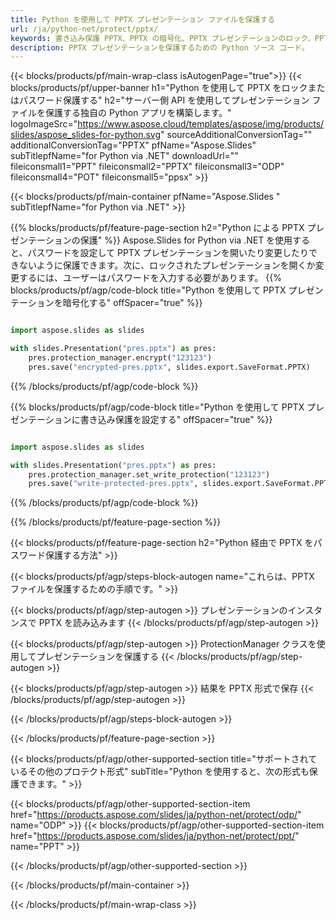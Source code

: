 ```yaml
---
title: Python を使用して PPTX プレゼンテーション ファイルを保護する
url: /ja/python-net/protect/pptx/
keywords: 書き込み保護 PPTX、PPTX の暗号化、PPTX プレゼンテーションのロック、PPTX の保護
description: PPTX プレゼンテーションを保護するための Python ソース コード。
---
```


{{< blocks/products/pf/main-wrap-class isAutogenPage="true">}}
{{< blocks/products/pf/upper-banner h1="Python を使用して PPTX をロックまたはパスワード保護する" h2="サーバー側 API を使用してプレゼンテーション ファイルを保護する独自の Python アプリを構築します。" logoImageSrc="https://www.aspose.cloud/templates/aspose/img/products/slides/aspose_slides-for-python.svg" sourceAdditionalConversionTag="" additionalConversionTag="PPTX" pfName="Aspose.Slides" subTitlepfName="for Python via .NET" downloadUrl="" fileiconsmall1="PPT" fileiconsmall2="PPTX" fileiconsmall3="ODP" fileiconsmall4="POT" fileiconsmall5="ppsx" >}}

{{< blocks/products/pf/main-container pfName="Aspose.Slides " subTitlepfName="for Python via .NET" >}}

{{% blocks/products/pf/feature-page-section  h2="Python による PPTX プレゼンテーションの保護" %}}
Aspose.Slides for Python via .NET を使用すると、パスワードを設定して PPTX プレゼンテーションを開いたり変更したりできないように保護できます。次に、ロックされたプレゼンテーションを開くか変更するには、ユーザーはパスワードを入力する必要があります。
{{% blocks/products/pf/agp/code-block title="Python を使用して PPTX プレゼンテーションを暗号化する" offSpacer="true" %}}

```py

import aspose.slides as slides

with slides.Presentation("pres.pptx") as pres:
    pres.protection_manager.encrypt("123123")
    pres.save("encrypted-pres.pptx", slides.export.SaveFormat.PPTX)
```

{{% /blocks/products/pf/agp/code-block %}}

{{% blocks/products/pf/agp/code-block title="Python を使用して PPTX プレゼンテーションに書き込み保護を設定する" offSpacer="true" %}}

```py

import aspose.slides as slides

with slides.Presentation("pres.pptx") as pres:
    pres.protection_manager.set_write_protection("123123")
    pres.save("write-protected-pres.pptx", slides.export.SaveFormat.PPTX)
```

{{% /blocks/products/pf/agp/code-block %}}

{{% /blocks/products/pf/feature-page-section %}}

{{< blocks/products/pf/feature-page-section  h2="Python 経由で PPTX をパスワード保護する方法" >}}

{{< blocks/products/pf/agp/steps-block-autogen name="これらは、PPTX ファイルを保護するための手順です。" >}}

{{< blocks/products/pf/agp/step-autogen >}}
プレゼンテーションのインスタンスで PPTX を読み込みます
{{< /blocks/products/pf/agp/step-autogen >}}

{{< blocks/products/pf/agp/step-autogen >}}
ProtectionManager クラスを使用してプレゼンテーションを保護する
{{< /blocks/products/pf/agp/step-autogen >}}

{{< blocks/products/pf/agp/step-autogen >}}
結果を PPTX 形式で保存
{{< /blocks/products/pf/agp/step-autogen >}}

{{< /blocks/products/pf/agp/steps-block-autogen >}}

{{< /blocks/products/pf/feature-page-section >}}

{{< blocks/products/pf/agp/other-supported-section title="サポートされているその他のプロテクト形式" subTitle="Python を使用すると、次の形式も保護できます。" >}}

{{< blocks/products/pf/agp/other-supported-section-item href="https://products.aspose.com/slides/ja/python-net/protect/odp/" name="ODP" >}}
{{< blocks/products/pf/agp/other-supported-section-item href="https://products.aspose.com/slides/ja/python-net/protect/ppt/" name="PPT" >}}


{{< /blocks/products/pf/agp/other-supported-section >}}

{{< /blocks/products/pf/main-container >}}
    
{{< /blocks/products/pf/main-wrap-class >}}